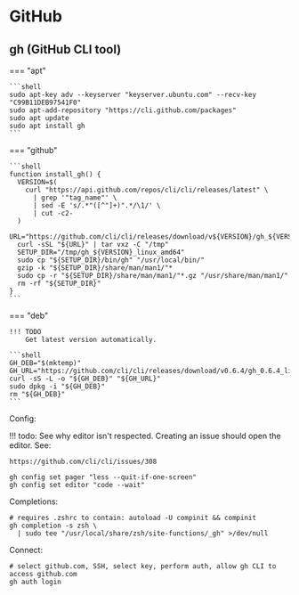 # GitHub

## gh (GitHub CLI tool)

=== "apt"

    ```shell
    sudo apt-key adv --keyserver "keyserver.ubuntu.com" --recv-key "C99B11DEB97541F0"
    sudo apt-add-repository "https://cli.github.com/packages"
    sudo apt update
    sudo apt install gh
    ```

=== "github"

    ```shell
    function install_gh() {
      VERSION=$(
        curl "https://api.github.com/repos/cli/cli/releases/latest" \
          | grep '"tag_name"' \
          | sed -E 's/.*"([^"]+)".*/\1/' \
          | cut -c2-
      )
      URL="https://github.com/cli/cli/releases/download/v${VERSION}/gh_${VERSION}_linux_amd64.tar.gz"
      curl -sSL "${URL}" | tar vxz -C "/tmp"
      SETUP_DIR="/tmp/gh_${VERSION}_linux_amd64"
      sudo cp "${SETUP_DIR}/bin/gh" "/usr/local/bin/"
      gzip -k "${SETUP_DIR}/share/man/man1/"*
      sudo cp -r "${SETUP_DIR}/share/man/man1/"*.gz "/usr/share/man/man1/"
      rm -rf "${SETUP_DIR}"
    }
    ```

=== "deb"

    !!! TODO
        Get latest version automatically.
    
    ```shell
    GH_DEB="$(mktemp)"
    GH_URL="https://github.com/cli/cli/releases/download/v0.6.4/gh_0.6.4_linux_amd64.deb"
    curl -sS -L -o "${GH_DEB}" "${GH_URL}"
    sudo dpkg -i "${GH_DEB}"
    rm "${GH_DEB}"
    ```

Config:

!!! todo:
    See why editor isn't respected. Creating an issue should open the editor. See:
    
    https://github.com/cli/cli/issues/308

```shell
gh config set pager "less --quit-if-one-screen"
gh config set editor "code --wait"
```

Completions:

```shell
# requires .zshrc to contain: autoload -U compinit && compinit
gh completion -s zsh \
  | sudo tee "/usr/local/share/zsh/site-functions/_gh" >/dev/null
```

Connect:

```shell
# select github.com, SSH, select key, perform auth, allow gh CLI to access github.com
gh auth login
```
